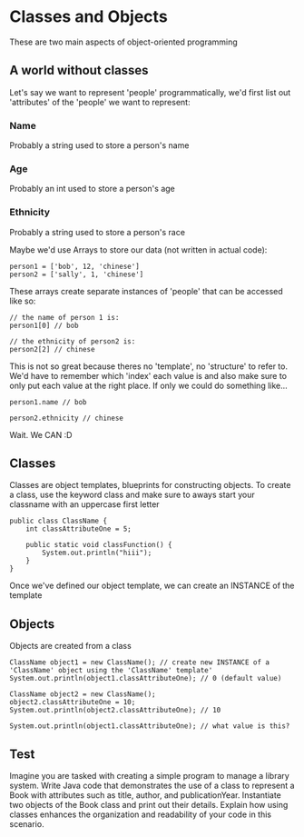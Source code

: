 # Classes and Objects
These are two main aspects of object-oriented programming

## A world without classes
Let's say we want to represent 'people' programmatically, we'd first list out 'attributes' of the 'people' we want to represent:

### Name
Probably a string used to store a person's name

### Age
Probably an int used to store a person's age

### Ethnicity
Probably a string used to store a person's race

Maybe we'd use Arrays to store our data (not written in actual code):
```
person1 = ['bob', 12, 'chinese']
person2 = ['sally', 1, 'chinese']
```

These arrays create separate instances of 'people' that can be accessed like so:
```
// the name of person 1 is:
person1[0] // bob

// the ethnicity of person2 is:
person2[2] // chinese
```

This is not so great because theres no 'template', no 'structure' to refer to. We'd have to remember which 'index' each value is and also make sure to only put each value at the right place. If only we could do something like... 
```
person1.name // bob

person2.ethnicity // chinese
```

Wait. We CAN :D

## Classes
Classes are object templates, blueprints for constructing objects. To create a class, use the keyword class and make sure to aways start your classname with an uppercase first letter

```
public class ClassName {
    int classAttributeOne = 5;
    
    public static void classFunction() {
        System.out.println("hiii");
    }
}
```

Once we've defined our object template, we can create an INSTANCE of the template

## Objects
Objects are created from a class
```
ClassName object1 = new ClassName(); // create new INSTANCE of a 'ClassName' object using the 'ClassName' template'
System.out.println(object1.classAttributeOne); // 0 (default value)

ClassName object2 = new ClassName();
object2.classAttributeOne = 10;
System.out.println(object2.classAttributeOne); // 10

System.out.println(object1.classAttributeOne); // what value is this?
```

## Test
Imagine you are tasked with creating a simple program to manage a library system. Write Java code that demonstrates the use of a class to represent a Book with attributes such as title, author, and publicationYear. Instantiate two objects of the Book class and print out their details. Explain how using classes enhances the organization and readability of your code in this scenario.